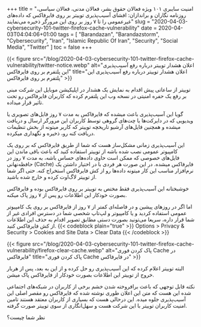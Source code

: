 +++
title = "امنیت سایبری ۱۰۱ ویژه فعالان حقوق بشر، فعالان مدنی، فعالان سیاسی، روزنامه نگاران و براندازان: افشای آسیب‌پذیری توییتر بر روی فایرفاکس که داده‌های غیرعمومی را تا ۷ روز بر روی این مرورگر ذخیره می‌نمایند"
slug = "2020-04-03-cybersecurity-101-twitter-firefox-cache-vulnerability"
date = 2020-04-03T04:04:06+01:00
tags = [ "Barandazan", "Barandazstorm", "Cybersecurity", "Iran", "Islamic Republic Of Iran", "Security", "Social Media", "Twitter" ]
toc = false
+++

{{< figure src="/blog/2020-04-03-cybersecurity-101-twitter-firefox-cache-vulnerability/twitter-notice.webp" alt="اعلان هشدار توییتر درباره رفع آسیب‌پذیری این پلتفرم بر روی فایرفاکس" title="اعلان هشدار توییتر درباره رفع آسیب‌پذیری این پلتفرم بر روی فایرفاکس" >}}

توییتر از ساعاتی پیش اقدام به نمایش یک هشدار در اپلیکیشن موبایل این شرکت مبنی بر رفع یک حفره امنیتی در نسخه وب این پلتفرم کرده که کاربران فایرفاکس رو تحت تاثیر قرار میداده.

گویا این آسیب‌پذیری باعث میشده که فایرفاکس به مدت ۷ روز فایل‌های تصویری یا ویدیویی که در دایرکت‌ها یا چت‌های گروهی توسط کاربران این مرورگر ارسال و دریافت میشده و همچنین فایل‌های آرشیو تاریخچه توییتر که کاربر میتونه از بخش تنظیمات دریافت کنه رو، ذخیره و نگهداری میکرده.

این آسیب‌پذیری زمانی مشکل‌ساز هست که شما از طریق فایرفاکس که بر روی یک کامپیوتر عمومی نصب شده باشه از توییتر استفاده کنید که باعث باقی ماندن این فایل‌های خصوصی که ممکن است حاوی داده‌های حساس باشه، به مدت ۷ روز در حافظه‌نهانی (Cache) فایرفاکس میشده. در این صورت هر فردی با در اختیار داشتن یک نرم‌افزار مناسب این کار میتونه داده‌ها رو از کش فایرفاکس استخراج کنه. حتی اگر شما از توییتر لاگ‌اوت کرده و خارج شده باشید.

خوشبختانه این آسیب‌پذیری فقط مختص به توییتر بر روی فایرفاکس بوده و فایرفاکس بصورت خودکار این اطلاعات رو پس از ۷ روز پاک میکنه.

اما اگر در روزهای پیشین و در فاصله‌ای کمتر از ۷ روز از فایرفاکس بر روی یک کامپیوتر عمومی استفاده کردید و یا کامپیوتر و لپ‌تاپ شخصی شما در دسترس افرادی غیر از شما قرار داره، سریعا می‌تونید بصورت دستی مطابق تصویر اقدام به حذف این اطلاعات از کش فایرفاکس کنید.
{{< codeblock plain="true" >}}
Options > Privacy & Security > Cookies and Site Data > Clear Data
{{< /codeblock >}}

{{< figure src="/blog/2020-04-03-cybersecurity-101-twitter-firefox-cache-vulnerability/firefox-clear-cache.webp" alt="پاک کردن فوری Cache در فایرفاکس" title="پاک کردن فوری Cache در فایرفاکس" >}}

 البته توییتر اعلام کرده که این آسیب‌پذیری رو حل کرده و از این به بعد، پس از هربار خروج از توییتر این اطلاعات بصورت خودکار از فایرفاکس پاک میشن.

نکته قابل توجهی که باعث برافروخته شدن خشم برخی از کاربران در شبکه‌های اجتماعی شده این هست که متن این اعلان طوری نوشته شده که فایرفاکس رو مقصر اصلی این آسیب‌پذیری جلوه میده. این درحالی هست که بسیاری از کاربران معتقد هستند تامین امنیت کاربران توییتر با این شرکت هست و سهل‌انگاری از سوی توییتر صورت گرفته.

نظر شما چیست؟

<!--more-->
